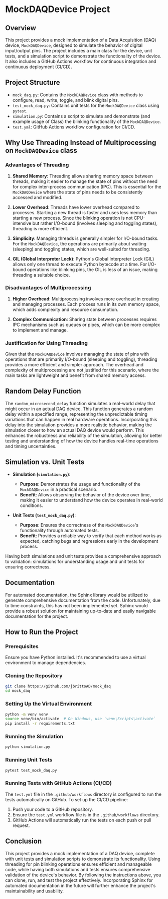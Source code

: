 # MockDAQDevice Project

## Overview

This project provides a mock implementation of a Data Acquisition (DAQ) device, `MockDAQDevice`, designed to simulate the behavior of digital input/output pins. The project includes a main class for the device, unit tests, and a simulation script to demonstrate the functionality of the device. It also includes a GitHub Actions workflow for continuous integration and continuous deployment (CI/CD).

## Project Structure

- `mock_daq.py`: Contains the `MockDAQDevice` class with methods to configure, read, write, toggle, and blink digital pins.
- `test_mock_daq.py`: Contains unit tests for the `MockDAQDevice` class using `pytest`.
- `simulation.py`: Contains a script to simulate and demonstrate (and example usage of Class) the blinking functionality of the `MockDAQDevice`.
- `test.yml`: GitHub Actions workflow configuration for CI/CD.

## Why Use Threading Instead of Multiprocessing on `MockDAQDevice` class

### Advantages of Threading

1. **Shared Memory**: Threading allows sharing memory space between threads, making it easier to manage the state of pins without the need for complex inter-process communication (IPC). This is essential for the `MockDAQDevice` where the state of pins needs to be consistently accessed and modified.
  
2. **Lower Overhead**: Threads have lower overhead compared to processes. Starting a new thread is faster and uses less memory than starting a new process. Since the blinking operation is not CPU-intensive but rather I/O-bound (involves sleeping and toggling states), threading is more efficient.

3. **Simplicity**: Managing threads is generally simpler for I/O-bound tasks. For the `MockDAQDevice`, the operations are primarily about waiting (sleeping) and toggling states, which are well-suited for threading.

4. **GIL (Global Interpreter Lock)**: Python's Global Interpreter Lock (GIL) allows only one thread to execute Python bytecode at a time. For I/O-bound operations like blinking pins, the GIL is less of an issue, making threading a suitable choice.

### Disadvantages of Multiprocessing

1. **Higher Overhead**: Multiprocessing involves more overhead in creating and managing processes. Each process runs in its own memory space, which adds complexity and resource consumption.
   
2. **Complex Communication**: Sharing state between processes requires IPC mechanisms such as queues or pipes, which can be more complex to implement and manage.

### Justification for Using Threading

Given that the `MockDAQDevice` involves managing the state of pins with operations that are primarily I/O-bound (sleeping and toggling), threading provides a more efficient and simpler approach. The overhead and complexity of multiprocessing are not justified for this scenario, where the main tasks are lightweight and benefit from shared memory access.

## Random Delay Function

The `random_microsecond_delay` function simulates a real-world delay that might occur in an actual DAQ device. This function generates a random delay within a specified range, representing the unpredictable timing variations that can happen in real hardware operations. Incorporating this delay into the simulation provides a more realistic behavior, making the simulation closer to how an actual DAQ device would perform. This enhances the robustness and reliability of the simulation, allowing for better testing and understanding of how the device handles real-time operations and timing uncertainties.

## Simulation vs. Unit Tests

- **Simulation (`simulation.py`)**:
  - **Purpose**: Demonstrates the usage and functionality of the `MockDAQDevice` in a practical scenario.
  - **Benefit**: Allows observing the behavior of the device over time, making it easier to understand how the device operates in real-world conditions.

- **Unit Tests (`test_mock_daq.py`)**:
  - **Purpose**: Ensures the correctness of the `MockDAQDevice`'s functionality through automated tests.
  - **Benefit**: Provides a reliable way to verify that each method works as expected, catching bugs and regressions early in the development process.

Having both simulations and unit tests provides a comprehensive approach to validation: simulations for understanding usage and unit tests for ensuring correctness.

## Documentation

For automated documentation, the Sphinx library would be utilized to generate comprehensive documentation from the code. Unfortunately, due to time constraints, this has not been implemented yet. Sphinx would provide a robust solution for maintaining up-to-date and easily navigable documentation for the project.

## How to Run the Project

### Prerequisites

Ensure you have Python installed. It's recommended to use a virtual environment to manage dependencies.

### Cloning the Repository

```sh
git clone https://github.com/jbrittoAD/mock_daq
cd mock_daq
```

### Setting Up the Virtual Environment

```sh
python -m venv venv
source venv/bin/activate  # On Windows, use `venv\Scripts\activate`
pip install -r requirements.txt
```

### Running the Simulation

```sh
python simulation.py
```

### Running Unit Tests

```sh
pytest test_mock_daq.py
```

### Running Tests with GitHub Actions (CI/CD)

The `test.yml` file in the `.github/workflows` directory is configured to run the tests automatically on GitHub. To set up the CI/CD pipeline:

1. Push your code to a GitHub repository.
2. Ensure the `test.yml` workflow file is in the `.github/workflows` directory.
3. GitHub Actions will automatically run the tests on each push or pull request.

## Conclusion

This project provides a mock implementation of a DAQ device, complete with unit tests and simulation scripts to demonstrate its functionality. Using threading for pin blinking operations ensures efficient and manageable code, while having both simulations and tests ensures comprehensive validation of the device's behavior. By following the instructions above, you can clone, run, and test the project effectively. Incorporating Sphinx for automated documentation in the future will further enhance the project's maintainability and usability.